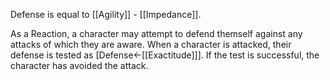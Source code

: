 Defense is equal to [[Agility]] - [[Impedance]].

As a Reaction, a character may attempt to defend themself against any attacks of which they are aware. When a character is attacked, their defense is tested as \[Defense←[[Exactitude]]\]. If the test is successful, the character has avoided the attack.